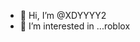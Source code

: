 - 👋 Hi, I’m @XDYYYY2
- 👀 I’m interested in ...roblox


<!---
XDYYYY2/XDYYYY2 is a ✨ special ✨ repository because its `README.md` (this file) appears on your GitHub profile.
You can click the Preview link to take a look at your changes.
--->
